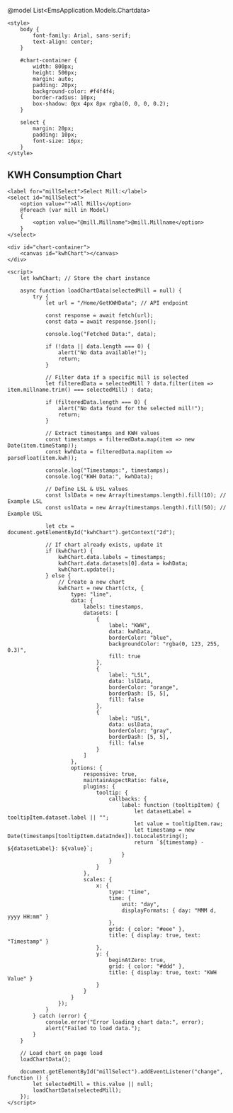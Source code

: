 @model List<EmsApplication.Models.Chartdata>

<!DOCTYPE html>
<html lang="en">
<head>
    <title>KWH Chart</title>
    <script src="https://cdn.jsdelivr.net/npm/chart.js"></script>
    <script src="https://cdn.jsdelivr.net/npm/moment@2.29.1"></script>
    <script src="https://cdn.jsdelivr.net/npm/chartjs-adapter-moment"></script>

    <style>
        body {
            font-family: Arial, sans-serif;
            text-align: center;
        }

        #chart-container {
            width: 800px;
            height: 500px;
            margin: auto;
            padding: 20px;
            background-color: #f4f4f4;
            border-radius: 10px;
            box-shadow: 0px 4px 8px rgba(0, 0, 0, 0.2);
        }

        select {
            margin: 20px;
            padding: 10px;
            font-size: 16px;
        }
    </style>
</head>
<body>
    <h2>KWH Consumption Chart</h2>

    <label for="millSelect">Select Mill:</label>
    <select id="millSelect">
        <option value="">All Mills</option>
        @foreach (var mill in Model)
        {
            <option value="@mill.Millname">@mill.Millname</option>
        }
    </select>

    <div id="chart-container">
        <canvas id="kwhChart"></canvas>
    </div>

    <script>
        let kwhChart; // Store the chart instance

        async function loadChartData(selectedMill = null) {
            try {
                let url = "/Home/GetKWHData"; // API endpoint

                const response = await fetch(url);
                const data = await response.json();

                console.log("Fetched Data:", data);

                if (!data || data.length === 0) {
                    alert("No data available!");
                    return;
                }

                // Filter data if a specific mill is selected
                let filteredData = selectedMill ? data.filter(item => item.millname.trim() === selectedMill) : data;

                if (filteredData.length === 0) {
                    alert("No data found for the selected mill!");
                    return;
                }

                // Extract timestamps and KWH values
                const timestamps = filteredData.map(item => new Date(item.timeStamp)); 
                const kwhData = filteredData.map(item => parseFloat(item.kwh));

                console.log("Timestamps:", timestamps);
                console.log("KWH Data:", kwhData);

                // Define LSL & USL values
                const lslData = new Array(timestamps.length).fill(10); // Example LSL
                const uslData = new Array(timestamps.length).fill(50); // Example USL

                let ctx = document.getElementById("kwhChart").getContext("2d");

                // If chart already exists, update it
                if (kwhChart) {
                    kwhChart.data.labels = timestamps;
                    kwhChart.data.datasets[0].data = kwhData;
                    kwhChart.update();
                } else {
                    // Create a new chart
                    kwhChart = new Chart(ctx, {
                        type: "line",
                        data: {
                            labels: timestamps,
                            datasets: [
                                {
                                    label: "KWH",
                                    data: kwhData,
                                    borderColor: "blue",
                                    backgroundColor: "rgba(0, 123, 255, 0.3)",
                                    fill: true
                                },
                                {
                                    label: "LSL",
                                    data: lslData,
                                    borderColor: "orange",
                                    borderDash: [5, 5],
                                    fill: false
                                },
                                {
                                    label: "USL",
                                    data: uslData,
                                    borderColor: "gray",
                                    borderDash: [5, 5],
                                    fill: false
                                }
                            ]
                        },
                        options: {
                            responsive: true,
                            maintainAspectRatio: false,
                            plugins: {
                                tooltip: {
                                    callbacks: {
                                        label: function (tooltipItem) {
                                            let datasetLabel = tooltipItem.dataset.label || "";
                                            let value = tooltipItem.raw;
                                            let timestamp = new Date(timestamps[tooltipItem.dataIndex]).toLocaleString();
                                            return `${timestamp} - ${datasetLabel}: ${value}`;
                                        }
                                    }
                                }
                            },
                            scales: {
                                x: {
                                    type: "time",
                                    time: {
                                        unit: "day",
                                        displayFormats: { day: "MMM d, yyyy HH:mm" }
                                    },
                                    grid: { color: "#eee" },
                                    title: { display: true, text: "Timestamp" }
                                },
                                y: {
                                    beginAtZero: true,
                                    grid: { color: "#ddd" },
                                    title: { display: true, text: "KWH Value" }
                                }
                            }
                        }
                    });
                }
            } catch (error) {
                console.error("Error loading chart data:", error);
                alert("Failed to load data.");
            }
        }

        // Load chart on page load
        loadChartData();

        document.getElementById("millSelect").addEventListener("change", function () {
            let selectedMill = this.value || null;
            loadChartData(selectedMill);
        });
    </script>
</body>
</html>